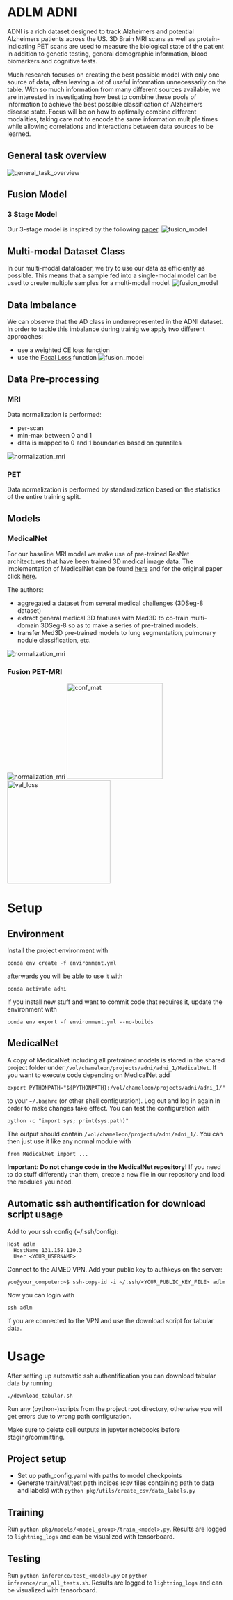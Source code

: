 # ADLM ADNI

ADNI is a rich dataset designed to track Alzheimers and potential Alzheimers patients across the US. 3D Brain MRI scans as well as protein-indicating PET scans are used to measure the biological state of the patient in addition to genetic testing, general demographic information, blood biomarkers and cognitive tests.

Much research focuses on creating the best possible model with only one source of data, often leaving a lot of useful information unnecessarily on the table. With so much information from many different sources available, we are interested in investigating how best to combine these pools of information to achieve the best possible classification of Alzheimers disease state. Focus will be on how to optimally combine different modalities, taking care not to encode the same information multiple times while allowing correlations and interactions between data sources to be learned.

## General task overview
![general_task_overview](readme_images/task_overview.png)

## Fusion Model
### 3 Stage Model
Our 3-stage model is inspired by the following [paper](https://pubmed.ncbi.nlm.nih.gov/30381863/).
![fusion_model](readme_images/three_stage.png)

## Multi-modal Dataset Class
In our multi-modal dataloader, we try to use our data as efficiently as possible. This means that a sample fed into a single-modal model can be used to create multiple samples for a multi-modal model.
![fusion_model](readme_images/data_pairs.png)

## Data Imbalance
We can observe that the AD class in underrepresented in the ADNI dataset. In order to tackle this imbalance during trainig we apply two different approaches:
- use a weighted CE loss function
- use the [Focal Loss](https://github.com/clcarwin/focal_loss_pytorch) function
![fusion_model](readme_images/imbalance.png)
## Data Pre-processing
### MRI
Data normalization is performed:
- per-scan
- min-max between 0 and 1
- data is mapped to 0 and 1 boundaries based on quantiles

![normalization_mri](readme_images/normalization_mri.png)
### PET
Data normalization is performed by standardization based on the statistics of the entire training split.

## Models

### MedicalNet
For our baseline MRI model we make use of pre-trained ResNet architectures that have been trained 3D medical image data. The implementation of MedicalNet can be found [here](https://github.com/Tencent/MedicalNet) and for the original paper click [here](https://arxiv.org/pdf/1904.00625.pdf).

The authors:
- aggregated a dataset from several medical challenges (3DSeg-8 dataset)
- extract general medical 3D features with Med3D to co-train multi-domain 3DSeg-8 so as to make a series of pre-trained models. 
- transfer Med3D pre-trained models to lung segmentation, pulmonary nodule classification, etc.

![normalization_mri](readme_images/Med3D.png)

### Fusion PET-MRI
![normalization_mri](readme_images/pet_mri_fusion.png)
<img src="readme_images/mri_pet_conf_mat.png" alt="conf_mat" width="220"/> <img src="readme_images/mri_pet_val_loss.png" alt="val_loss" width="237"/>

# Setup

## Environment
Install the project environment with
```
conda env create -f environment.yml
```
afterwards you will be able to use it with
```
conda activate adni
```

If you install new stuff and want to commit code that requires it, update the environment with
```
conda env export -f environment.yml --no-builds
```

## MedicalNet
A copy of MedicalNet including all pretrained models is stored in the shared project folder under
`/vol/chameleon/projects/adni/adni_1/MedicalNet`. If you want to execute code depending on 
MedicalNet add 
```
export PYTHONPATH="${PYTHONPATH}:/vol/chameleon/projects/adni/adni_1/"
```
to your `~/.bashrc` (or other shell configuration).
Log out and log in again in order to make changes take effect.
You can test the configuration with
```
python -c "import sys; print(sys.path)"
```
The output should contain `/vol/chameleon/projects/adni/adni_1/`.
You can then just use it like any normal module with
```
from MedicalNet import ...
```

**Important: Do not change code in the MedicalNet repository!** If you need to do stuff differently
than them, create a new file in our repository and load the modules you need.

## Automatic ssh authentification for download script usage
Add to your ssh config (~/.ssh/config):
```
Host adlm 
  HostName 131.159.110.3 
  User <YOUR_USERNAME>
```

Connect to the AIMED VPN.
Add your public key to authkeys on the server:
```
you@your_computer:~$ ssh-copy-id -i ~/.ssh/<YOUR_PUBLIC_KEY_FILE> adlm
```

Now you can login with 
```
ssh adlm
``` 
if you are connected to the VPN and use the download script for tabular data.

# Usage

After setting up automatic ssh authentification you can download tabular data by running 
```
./download_tabular.sh
```

Run any (python-)scripts from the project root directory, otherwise you will get errors
due to wrong path configuration.

Make sure to delete cell outputs in jupyter notebooks before staging/committing.

## Project setup
- Set up path_config.yaml with paths to model checkpoints
- Generate train/val/test path indices (csv files containing path to data and labels) with `python pkg/utils/create_csv/data_labels.py`

## Training
Run `python pkg/models/<model_group>/train_<model>.py`. Results are logged to `lightning_logs` and can be visualized with tensorboard.

## Testing
Run `python inference/test_<model>.py` or `python inference/run_all_tests.sh`. Results are logged to `lightning_logs` and can be visualized with tensorboard.
